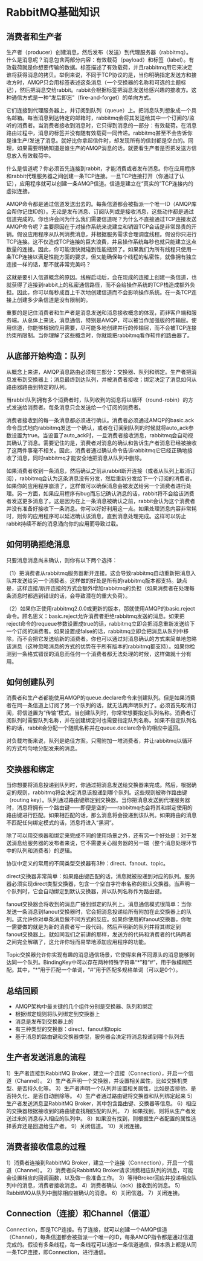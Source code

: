 # RabbitMQ基础知识
## 消费者和生产者
生产者（producer）创建消息，然后发布（发送）到代理服务器（rabbitmq）。什么是消息呢？消息包含两部分内容：有效载荷（payload）和标签（label）。有效载荷就是你想要传输的数据。标签描述了有效载荷，并且rabbitmq用它来决定谁将获得消息的拷贝。举例来说，不同于TCP协议的是，当你明确指定发送方和接收方时，AMQP只会用标签表述这条消息（一个交换器的名称和可选的主题标记），然后把消息交给rabbit。rabbit会根据标签把消息发送给感兴趣的接收方。这种通信方式是一种“发后即忘”（fire-and-forget）的单向方式。

它们连接到代理服务器上，并订阅到队列（queue）上。把消息队列想象成一个具名邮箱。每当消息到达特定的邮箱时，rabbitmq会将其发送给其中一个订阅的/监听的消费者。当消费者接收到消息时，它只得到消息的一部分：有效载荷。在消息路由过程中，消息的标签并没有随有效载荷一同传递。rabbitmq甚至不会告诉你是谁生产/发送了消息。就好比你拿起信件时，却发现所有的信封都是空白的。同理，如果需要明确知道是谁生产的AMQP消息的话，就要看生产者是否把发送方信息放入有效载荷中。

什么是信道呢？你必须首先连接到rabbit，才能消费或者发布消息。你在应用程序和rabbit代理服务器之间创建一条TCP连接。一旦TCP连接打开（你通过了认证），应用程序就可以创建一条AMQP信道。信道是建立在“真实的”TCP连接内的虚拟连接。

AMQP命令都是通过信道发送出去的。每条信道都会被指派一个唯一ID（AMQP库会帮你记住ID的）。无论是发布消息、订阅队列或是接收消息，这些动作都是通过信道完成的。你也许会问为什么我们需要信道呢？为什么不直接通过TCP连接发送AMQP命令呢？主要原因在于对操作系统来说建立和销毁TCP会话是非常昂贵的开销。假设应用程序从队列消费消息，并根据服务需求合理调度线程。假设你只进行TCP连接。这不仅造成TCP连接的巨大浪费，并且操作系统每秒也就只能建立这点数量的连接。因此，你可能很快就碰到性能瓶颈了。如果我们为所有线程只使用一条TCP连接以满足性能方面的要求，但又能确保每个线程的私密性，就像拥有独立连接一样的话，那不就非常完美吗？

这就是要引入信道概念的原因。线程启动后，会在现成的连接上创建一条信道，也就获得了连接到rabbit上的私密通信路径，而不会给操作系统的TCP栈造成额外负担。因此，你可以每秒成百上千次地创建信道而不会影响操作系统。在一条TCP连接上创建多少条信道是没有限制的。

重要的是记住消费者和生产者是消息发送和消息接收概念的体现，而非客户端和服务端。从总体上来说，消息通信，特别是AMQP，可以被当作加强版的传输层。使用信道，你能够根据应用需要，尽可能多地创建并行的传输层，而不会被TCP连接约束所限制。当你理解了这些概念时，你就能把rabbitmq看作软件的路由器了。

## 从底部开始构造：队列
从概念上来讲，AMQP消息路由必须有三部分：交换器、队列和绑定。生产者把消息发布到交换器上；消息最终到达队列，并被消费者接收；绑定决定了消息如何从路由器路由到特定的队列。

当rabbit队列拥有多个消费者时，队列收到的消息将以循环（round-robin）的方式发送给消费者。每条消息只会发送给一个订阅的消费者。

消费者接收到的每一条消息都必须进行确认。消费者必须通过AMQP的basic.ack命令显式地向rabbitmq发送一个确认，或者在订阅到队列的时候就将auto\_ack参数设置为true。当设置了auto\_ack时，一旦消费者接收消息，rabbitmq会自动视其确认了消息。需要记住的是，消费者对消息的确认和告诉生产者消息已经被接收了这两件事毫不相关。因此，消费者通过确认命令告诉rabbitmq它已经正确地接收了消息，同时rabbitmq才能安全地把消息从队列中删除。

如果消费者收到一条消息，然后确认之前从rabbit断开连接（或者从队列上取消订阅），rabbitmq会认为这条消息没有分发，然后重新分发给下一个订阅的消费者。如果你的应用程序崩溃了，这样做可以确保消息会被发送给另一个消费者进行处理。另一方面，如果应用程序有bug而忘记确认消息的话，rabbit将不会给该消费者发送更多消息了。这是因为在上一条消息被确认之前，rabbit会认为这个消费者并没有准备好接收下一条消息。你可以好好利用这一点。如果处理消息内容非常耗时，则你的应用程序可以延迟确认该消息，直到消息处理完成。这样可以防止rabbit持续不断的消息涌向你的应用而导致过载。

## 如何明确拒绝消息
只要消息消息尚未确认，则你有以下两个选择：

（1）把消费者从rabbitmq服务器断开连接。这会导致rabbitmq自动重新把消息入队并发送给另一个消费者。这样做的好处是所有的rabbitmq版本都支持。缺点是，这样连接/断开连接的方式会额外增加rabbitmq的负担（如果消费者在处理每条消息时都遇到错误的话，会导致潜在的重大负荷）。

（2）如果你正使用rabbitmq2.0.0或更新的版本，那就使用AMQP的basic.reject命令。顾名思义：basic.reject允许消费者拒绝rabbitmq发送的消息。如果把reject命令的requeue参数设置成true的话，rabbitmq立即会把消息重新发送给下一个订阅的消费者。如果设置成false的话，rabbitmq立即会把消息从队列中移除，而不会把它发送给新的消费者。你也可以通过对消息确认的方式来简单地忽略该消息（这种忽略消息的方式的优势在于所有版本的rabbitmq都支持）。如果你检测到一条格式错误的消息而任何一个消费者都无法处理的时候，这样做就十分有用。

## 如何创建队列
消费者和生产者都能使用AMQP的queue.declare命令来创建队列。但是如果消费者在同一条信道上订阅了另一个队列的话，就无法再声明队列了。必须首先取消订阅，将信道置为“传输”模式。当创建队列时，你常常想要指定队列名称。消费者订阅队列时需要队列名称，并在创建绑定时也需要指定队列名称。如果不指定队列名称的话，rabbit会分配一个随机名称并在queue.declare命令的相应中返回。

对负载均衡来说，队列是绝佳方案。只需附加一堆消费者，并让rabbitmq以循环的方式均匀地分配发来的消息。

## 交换器和绑定
当你想要将消息投递到队列时，你通过把消息发送给交换器来完成。然后，根据确定的规则，rabbitmq将会决定消息该投递到哪个队列。这些规则被称作路由键（routing key）。队列通过路由键绑定到交换器。当你把消息发送到代理服务器时，消息将拥有一个路由键——即便是空的——rabbitmq也会将其和绑定使用的路由键进行匹配。如果相匹配的话，那么消息将会投递到该队列。如果路由的消息不匹配任何绑定模式的话，消息将进入“黑洞”。

除了可以用交换器和绑定来完成不同的使用场景之外，还有另一个好处是：对于发送消息给服务器的发布者来说，它不需要关心服务器的另一端（整个消息处理环节中的队列和消费者）的逻辑。

协议中定义的常用的不同类型交换器有3种：direct、fanout、topic。

direct交换器非常简单：如果路由键匹配的话，消息就被投递到对应的队列。服务器必须实现direct类型交换器，包含一个空白字符串名称的默认交换器。当声明一个队列时，它会自动绑定到默认交换器，并以队列名称作为路由键。

fanout交换器会将收到的消息广播到绑定的队列上。消息通信模式很简单：当你发送一条消息到fanout交换器时，它会把消息投递给所有附加在此交换器上的队列。这允许你对单条消息做不同方式的反应。如果你使用的fanout交换器，你唯一需要做的就是为新的消费者写一段代码，然后声明新的队列并将其绑定到fanout交换器上。就如同我们之前讲的那样，发送方的代码和消费者的代码两者之间完全解耦了，这允许你轻而易举地添加应用程序的功能。

Topic交换器允许你实现有趣的消息通信场景，它使得来自不同源头的消息能够到达同一个队列。BindingKey中可以存在两种特殊字符串“\*”和“#”，用于做模糊匹配。其中，“\*”用于匹配一个单词，“#”用于匹配多规格单词（可以是0个）。

## 总结回顾
- AMQP架构中最关键的几个组件分别是交换器、队列和绑定
- 根据绑定规则将队列绑定到交换器上
- 消息是发布到交换器上的
- 有三种类型的交换器：direct、fanout和topic
- 基于消息的路由键和交换器类型，服务器会决定将消息投递到哪个队列去

## 生产者发送消息的流程
1）生产者连接到RabbitMQ Broker，建立一个连接（Connection），开启一个信道（Channel）。
2）生产者声明一个交换器，并设置相关属性，比如交换机类型、是否持久化等。
3）生产者声明一个队列并设置相关属性，比如是否排他、是否持久化、是否自动删除等。
4）生产者通过路由键将交换器和队列绑定起来
5）生产者发送消息至RabbitMQ Broker，其中包含路由键、交换器等信息。
6）相应的交换器根据接收到的路由键查找相匹配的队列。
7）如果找到，则将从生产者发送过来的消息存入相应的队列中。
8）如果没有找到，则根据生产者配置的属性选择丢弃还是回退给生产者。
9）关闭信道。
10）关闭连接。

## 消费者接收信息的过程
1）消费者连接到RabbitMQ Broker，建立一个连接（Connection），开启一个信道（Channel）。
2）消费者向RabbitMQ Broker请求消费相应队列的消息，可能会设置相应的回调函数，以及做一些准备工作。
3）等待Broker回应并投递相应队列中的消息，消费者接收消息。
4）消费者确认（ack）接收到的消息。
5）RabbitMQ从队列中删除相应被确认的消息。
6）关闭信道。
7）关闭连接。

## Connection（连接）和Channel（信道）
Connection，即是TCP连接。有了连接，就可以创建一个AMQP信道（Channel），每条信道都会被指派一个唯一的ID，每条AMQP指令都是通过信道完成的。假设有多条线程，每一条线程可以通过一条信道通信，但本质上都是从同一条TCP连接，即Connection，进行通信。

